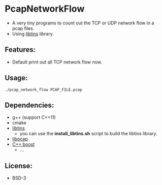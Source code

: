 # PcapNetworkFlow
* A very tiny programs to count out the TCP or UDP network flow in a pcap files.
* Using [libtins](http://libtins.github.io/) library.

## Features:
* Default print out all TCP network flow now.

## Usage:
    ./pcap_network_flow PCAP_FILE.pcap

## Dependencies:
- g++ (support C++11)
- cmake
- [libtins](http://libtins.github.io/)
    - you can use the **install_libtins.sh** script to build the libtins library.
- [libpcap](http://www.tcpdump.org/)
- [C++ boost](www.boost.org)
    - ...

## License:
- BSD-3
